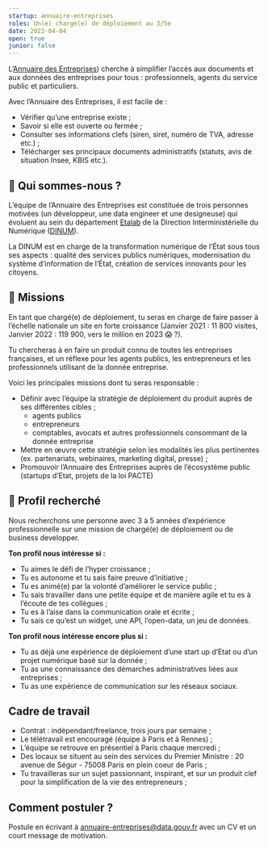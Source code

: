 ```yaml
---
startup: annuaire-entreprises
roles: Un(e) chargé(e) de déploiement au 3/5e
date: 2022-04-04
open: true
junior: false
---
```


L’[Annuaire des Entreprises](https://annuaire-entreprises.data.gouv.fr)) cherche à simplifier l’accès aux documents et aux données des entreprises pour tous : professionnels, agents du service public et particuliers.

Avec l’Annuaire des Entreprises, il est facile de :

-   Vérifier qu’une entreprise existe ;
-   Savoir si elle est ouverte ou fermée ;
-   Consulter ses informations clefs (siren, siret, numéro de TVA, adresse etc.) ;
-   Télécharger ses principaux documents administratifs (statuts, avis de situation Insee, KBIS etc.).

## 👋 Qui sommes-nous ?

L’équipe de l’Annuaire des Entreprises est constituée de trois personnes motivées (un développeur, une data engineer et une designeuse) qui évoluent au sein du département [Etalab](https://www.etalab.gouv.fr/) de la Direction Interministérielle du Numérique ([DINUM](https://www.numerique.gouv.fr/dinum/)).

La DINUM est en charge de la transformation numérique de l’État sous tous ses aspects : qualité des services publics numériques, modernisation du système d’information de l’État, création de services innovants pour les citoyens.

## 🎯 Missions

En tant que chargé(e) de déploiement, tu seras en charge de faire passer à l’échelle nationale un site en forte croissance (Janvier 2021 : 11 800 visites, Janvier 2022 : 119 900, vers le million en 2023 😱 ?).

Tu chercheras à en faire un produit connu de toutes les entreprises françaises, et un réflexe pour les agents publics, les entrepreneurs et les professionnels utilisant de la donnée entreprise.

Voici les principales missions dont tu seras responsable :

-   Définir avec l’équipe la stratégie de déploiement du produit auprès de ses différentes cibles ;
    -   agents publics
    -   entrepreneurs
    -   comptables, avocats et autres professionnels consommant de la donnée entreprise
-   Mettre en œuvre cette stratégie selon les modalités les plus pertinentes (ex. partenariats, webinaires, marketing digital, presse) ;
-   Promouvoir l’Annuaire des Entreprises auprès de l’écosystème public (startups d’Etat, projets de la loi PACTE)

## 🔎 Profil recherché

Nous recherchons une personne avec 3 à 5 années d’expérience professionnelle sur une mission de chargé(e) de déploiement ou de business developper.

**Ton profil nous intéresse si :**

-   Tu aimes le défi de l’hyper croissance ;
-   Tu es autonome et tu sais faire preuve d’initiative ;
-   Tu es animé(e) par la volonté d’améliorer le service public ;
-   Tu sais travailler dans une petite équipe et de manière agile et tu es à l’écoute de tes collègues ;
-   Tu es à l’aise dans la communication orale et écrite ;
-   Tu sais ce qu’est un widget, une API, l’open-data, un jeu de données.

**Ton profil nous intéresse encore plus si :**

-   Tu as déjà une expérience de déploiement d’une start up d’Etat ou d’un projet numérique basé sur la donnée ;
-   Tu as une connaissance des démarches administratives liées aux entreprises ;
-   Tu as une expérience de communication sur les réseaux sociaux.

## Cadre de travail

-   Contrat : indépendant/freelance, trois jours par semaine ;
-   Le télétravail est encouragé (équipe à Paris et à Rennes) ;
-   L’équipe se retrouve en présentiel à Paris chaque mercredi ;
-   Des locaux se situent au sein des services du Premier Ministre : 20 avenue de Ségur - 75008 Paris en plein coeur de Paris ;
-   Tu travailleras sur un sujet passionnant, inspirant, et sur un produit clef pour la simplification de la vie des entrepreneurs ;

## Comment postuler ?

Postule en écrivant à [annuaire-entreprises@data.gouv.fr](mailto:annuaire-entreprises@data.gouv.fr) avec un CV et un court message de motivation.
